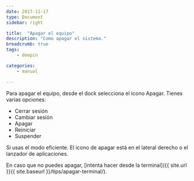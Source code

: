 ```yaml
---
date: 2017-11-17
type: Document
sidebar: right

title:  "Apagar el equipo"
description: "Como apagar el sistema."
breadcrumb: true
tags:
    - deepin

categories:
    - manual

---
```

Para apagar el equipo, desde el dock selecciona el icono Apagar. Tienes varias opciones:

- Cerrar sesión
- Cambiar sesión
- Apagar
- Reiniciar
- Suspender

Si usas el modo eficiente. El icono de apagar está en el lateral derecho o el lanzador de aplicaciones.

En caso que no puedes apagar, [intenta hacer desde la terminal]({{ site.url }}{{ site.baseurl }}/tips/apagar-terminal/).




